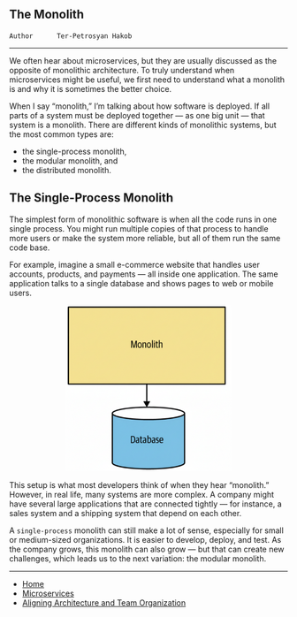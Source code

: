 ## The Monolith

```info
Author      Ter-Petrosyan Hakob
```

---

We often hear about microservices, but they are usually discussed as the opposite of monolithic architecture. 
To truly understand when microservices might be useful, we first need to understand what a monolith is and why it is sometimes the better choice.

When I say “monolith,” I’m talking about how software is deployed.
If all parts of a system must be deployed together — as one big unit — that system is a monolith.
There are different kinds of monolithic systems, but the most common types are:

- the single-process monolith,
- the modular monolith, and
- the distributed monolith.

## The Single-Process Monolith

The simplest form of monolithic software is when all the code runs in one single process.
You might run multiple copies of that process to handle more users or make the system more reliable, but all of them run the same code base.

For example, imagine a small e-commerce website that handles user accounts, products, and payments — all inside one application.
The same application talks to a single database and shows pages to web or mobile users.

<p align="center">
    <img src="./assets/img3.png" alt="img3" width="300"/>
</p>

This setup is what most developers think of when they hear “monolith.”
However, in real life, many systems are more complex.
A company might have several large applications that are connected tightly — for instance, a sales system and a shipping system that depend on each other.

A `single-process` monolith can still make a lot of sense, especially for small or medium-sized organizations.
It is easier to develop, deploy, and test.
As the company grows, this monolith can also grow — but that can create new challenges, which leads us to the next variation: the modular monolith.

---

- [Home](./../../README.md)
- [Microservices](./../tutorials.md)
- [Aligning Architecture and Team Organization](./3_Aligning_Architecture_and_Team_Organization.md)